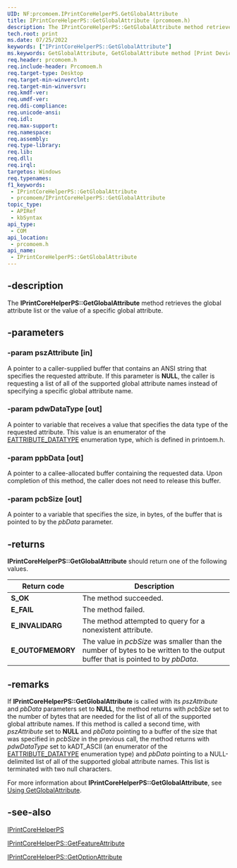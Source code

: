 ```yaml
---
UID: NF:prcomoem.IPrintCoreHelperPS.GetGlobalAttribute
title: IPrintCoreHelperPS::GetGlobalAttribute (prcomoem.h)
description: The IPrintCoreHelperPS::GetGlobalAttribute method retrieves the global attribute list or the value of a specific global attribute.
tech.root: print
ms.date: 07/25/2022
keywords: ["IPrintCoreHelperPS::GetGlobalAttribute"]
ms.keywords: GetGlobalAttribute, GetGlobalAttribute method [Print Devices], GetGlobalAttribute method [Print Devices],IPrintCoreHelperPS interface, IPrintCoreHelperPS interface [Print Devices],GetGlobalAttribute method, IPrintCoreHelperPS.GetGlobalAttribute, IPrintCoreHelperPS::GetGlobalAttribute, prcomoem/IPrintCoreHelperPS::GetGlobalAttribute, print.iprintcorehelperps_getglobalattribute, print_unidrv-pscript_allplugins_9c11e4ae-21bd-493c-b4d0-39b8406c8843.xml
req.header: prcomoem.h
req.include-header: Prcomoem.h
req.target-type: Desktop
req.target-min-winverclnt: 
req.target-min-winversvr: 
req.kmdf-ver: 
req.umdf-ver: 
req.ddi-compliance: 
req.unicode-ansi: 
req.idl: 
req.max-support: 
req.namespace: 
req.assembly: 
req.type-library: 
req.lib: 
req.dll: 
req.irql: 
targetos: Windows
req.typenames: 
f1_keywords:
 - IPrintCoreHelperPS::GetGlobalAttribute
 - prcomoem/IPrintCoreHelperPS::GetGlobalAttribute
topic_type:
 - APIRef
 - kbSyntax
api_type:
 - COM
api_location:
 - prcomoem.h
api_name:
 - IPrintCoreHelperPS::GetGlobalAttribute
---
```


## -description

The **IPrintCoreHelperPS::GetGlobalAttribute** method retrieves the global attribute list or the value of a specific global attribute.

## -parameters

### -param pszAttribute [in]

A pointer to a caller-supplied buffer that contains an ANSI string that specifies the requested attribute. If this parameter is **NULL**, the caller is requesting a list of all of the supported global attribute names instead of specifying a specific global attribute name.

### -param pdwDataType [out]

A pointer to variable that receives a value that specifies the data type of the requested attribute. This value is an enumerator of the [EATTRIBUTE_DATATYPE](/windows-hardware/drivers/ddi/printoem/ne-printoem-_eattribute_datatype) enumeration type, which is defined in printoem.h.

### -param ppbData [out]

A pointer to a callee-allocated buffer containing the requested data. Upon completion of this method, the caller does not need to release this buffer.

### -param pcbSize [out]

A pointer to a variable that specifies the size, in bytes, of the buffer that is pointed to by the *pbData* parameter.

## -returns

**IPrintCoreHelperPS::GetGlobalAttribute** should return one of the following values.

| Return code | Description |
|--|--|
| **S_OK** | The method succeeded. |
| **E_FAIL** | The method failed. |
| **E_INVALIDARG** | The method attempted to query for a nonexistent attribute. |
| **E_OUTOFMEMORY** | The value in *pcbSize* was smaller than the number of bytes to be written to the output buffer that is pointed to by *pbData*. |

## -remarks

If **IPrintCoreHelperPS::GetGlobalAttribute** is called with its *pszAttribute* and *pbData* parameters set to **NULL**, the method returns with *pcbSize* set to the number of bytes that are needed for the list of all of the supported global attribute names. If this method is called a second time, with *pszAttribute* set to **NULL** and *pbData* pointing to a buffer of the size that was specified in *pcbSize* in the previous call, the method returns with *pdwDataType* set to kADT_ASCII (an enumerator of the [EATTRIBUTE_DATATYPE](/windows-hardware/drivers/ddi/printoem/ne-printoem-_eattribute_datatype) enumeration type) and *pbData* pointing to a NULL-delimited list of all of the supported global attribute names. This list is terminated with two null characters.

For more information about **IPrintCoreHelperPS::GetGlobalAttribute**, see [Using GetGlobalAttribute](/windows-hardware/drivers/print/using-getglobalattribute).

## -see-also

[IPrintCoreHelperPS](/windows-hardware/drivers/ddi/prcomoem/nn-prcomoem-iprintcorehelperps)

[IPrintCoreHelperPS::GetFeatureAttribute](/windows-hardware/drivers/ddi/prcomoem/nf-prcomoem-iprintcorehelperps-getfeatureattribute)

[IPrintCoreHelperPS::GetOptionAttribute](/windows-hardware/drivers/ddi/prcomoem/nf-prcomoem-iprintcorehelperps-getoptionattribute)
